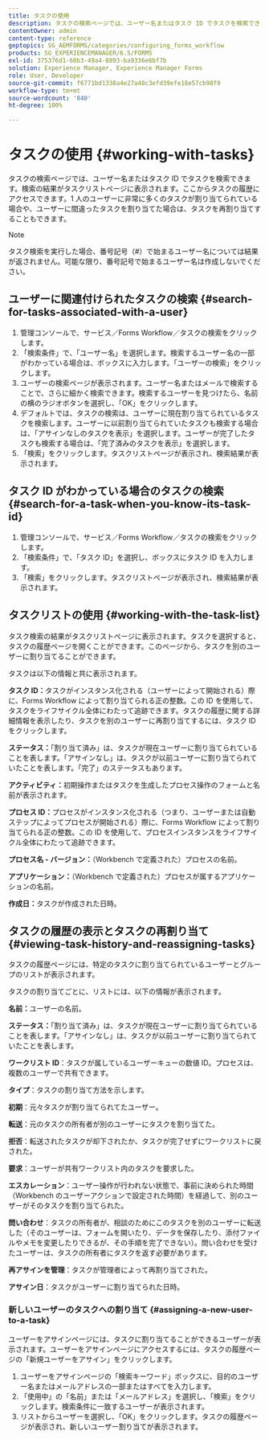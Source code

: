 ```yaml
---
title: タスクの使用
description: タスクの検索ページでは、ユーザー名またはタスク ID でタスクを検索できます。タスクの使用方法について詳しく説明します。
contentOwner: admin
content-type: reference
geptopics: SG_AEMFORMS/categories/configuring_forms_workflow
products: SG_EXPERIENCEMANAGER/6.5/FORMS
exl-id: 375376d1-60b3-49a4-8893-ba9336e6bf7b
solution: Experience Manager, Experience Manager Forms
role: User, Developer
source-git-commit: f6771bd1338a4e27a48c3efd39efe18e57cb98f9
workflow-type: tm+mt
source-wordcount: '840'
ht-degree: 100%

---
```


# タスクの使用 {#working-with-tasks}

タスクの検索ページでは、ユーザー名またはタスク ID でタスクを検索できます。検索の結果がタスクリストページに表示されます。ここからタスクの履歴にアクセスできます。1 人のユーザーに非常に多くのタスクが割り当てられている場合や、ユーザーに間違ったタスクを割り当てた場合は、タスクを再割り当てすることもできます。

>[!NOTE]
>
>タスク検索を実行した場合、番号記号（#）で始まるユーザー名については結果が返されません。可能な限り、番号記号で始まるユーザー名は作成しないでください。

## ユーザーに関連付けられたタスクの検索 {#search-for-tasks-associated-with-a-user}

1. 管理コンソールで、サービス／Forms Workflow／タスクの検索をクリックします。
1. 「検索条件」で、「ユーザー名」を選択します。検索するユーザー名の一部がわかっている場合は、ボックスに入力します。「ユーザーの検索」をクリックします。
1. ユーザーの検索ページが表示されます。ユーザー名またはメールで検索することで、さらに細かく検索できます。検索するユーザーを見つけたら、名前の横のラジオボタンを選択し、「OK」をクリックします。
1. デフォルトでは、タスクの検索は、ユーザーに現在割り当てられているタスクを検索します。ユーザーに以前割り当てられていたタスクも検索する場合は、「アサインなしのタスクを表示」を選択します。ユーザーが完了したタスクも検索する場合は、「完了済みのタスクを表示」を選択します。
1. 「検索」をクリックします。タスクリストページが表示され、検索結果が表示されます。

## タスク ID がわかっている場合のタスクの検索 {#search-for-a-task-when-you-know-its-task-id}

1. 管理コンソールで、サービス／Forms Workflow／タスクの検索をクリックします。
1. 「検索条件」で、「タスク ID」を選択し、ボックスにタスク ID を入力します。
1. 「検索」をクリックします。タスクリストページが表示され、検索結果が表示されます。

## タスクリストの使用 {#working-with-the-task-list}

タスク検索の結果がタスクリストページに表示されます。タスクを選択すると、タスクの履歴ページを開くことができます。このページから、タスクを別のユーザーに割り当てることができます。

タスクは以下の情報と共に表示されます。

**タスク ID：**&#x200B;タスクがインスタンス化される（ユーザーによって開始される）際に、Forms Workflow によって割り当てられる正の整数。この ID を使用して、タスクをライフサイクル全体にわたって追跡できます。タスクの履歴に関する詳細情報を表示したり、タスクを別のユーザーに再割り当てするには、タスク ID をクリックします。

**ステータス：**「割り当て済み」は、タスクが現在ユーザーに割り当てられていることを表します。「アサインなし」は、タスクが以前ユーザーに割り当てられていたことを表します。「完了」のステータスもあります。

**アクティビティ：**&#x200B;初期操作またはタスクを生成したプロセス操作のフォームと名前が表示されます。

**プロセス ID：**&#x200B;プロセスがインスタンス化される（つまり、ユーザーまたは自動ステップによってプロセスが開始される）際に、Forms Workflow によって割り当てられる正の整数。この ID を使用して、プロセスインスタンスをライフサイクル全体にわたって追跡できます。

**プロセス名 - バージョン：**（Workbench で定義された）プロセスの名前。

**アプリケーション：**（Workbench で定義された）プロセスが属するアプリケーションの名前。

**作成日：**&#x200B;タスクが作成された日時。

## タスクの履歴の表示とタスクの再割り当て {#viewing-task-history-and-reassigning-tasks}

タスクの履歴ページには、特定のタスクに割り当てられているユーザーとグループのリストが表示されます。

タスクの割り当てごとに、リストには、以下の情報が表示されます。

**名前：**&#x200B;ユーザーの名前。

**ステータス：**「割り当て済み」は、タスクが現在ユーザーに割り当てられていることを表します。「アサインなし」は、タスクが以前ユーザーに割り当てられていたことを表します。

**ワークリスト ID**：タスクが属しているユーザーキューの数値 ID。プロセスは、複数のユーザーで共有できます。

**タイプ**：タスクの割り当て方法を示します。

**初期**：元々タスクが割り当てられてたユーザー。

**転送**：元のタスクの所有者が別のユーザーにタスクを割り当てた。

**拒否**：転送されたタスクが却下されたか、タスクが完了せずにワークリストに戻された。

**要求**：ユーザーが共有ワークリスト内のタスクを要求した。

**エスカレーション**：ユーザー操作が行われない状態で、事前に決められた時間（Workbench のユーザーアクションで設定された時間）を経過して、別のユーザーがそのタスクを割り当てられた。

**問い合わせ**：タスクの所有者が、相談のためにこのタスクを別のユーザーに転送した（そのユーザーは、フォームを開いたり、データを保存したり、添付ファイルやメモを変更したりできるが、その手順を完了できない）。問い合わせを受けたユーザーは、タスクの所有者にタスクを返す必要があります。

**再アサインを管理**：タスクが管理者によって再割り当てされた。

**アサイン日**：タスクがユーザーに割り当てられた日時。

### 新しいユーザーのタスクへの割り当て {#assigning-a-new-user-to-a-task}

ユーザーをアサインページには、タスクに割り当てることができるユーザーが表示されます。ユーザーをアサインページにアクセスするには、タスクの履歴ページの「新規ユーザーをアサイン」をクリックします。

1. ユーザーをアサインページの「検索キーワード」ボックスに、目的のユーザー名またはメールアドレスの一部またはすべてを入力します。
1. 「使用中」の「名前」または「メールアドレス」を選択し、「検索」をクリックします。検索条件に一致するユーザーが表示されます。
1. リストからユーザーを選択し、「OK」をクリックします。タスクの履歴ページが表示され、新しいユーザー割り当てが表示されます。
